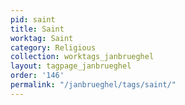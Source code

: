 ```yaml
---
pid: saint
title: Saint
worktag: Saint
category: Religious
collection: worktags_janbrueghel
layout: tagpage_janbrueghel
order: '146'
permalink: "/janbrueghel/tags/saint/"
---
```

